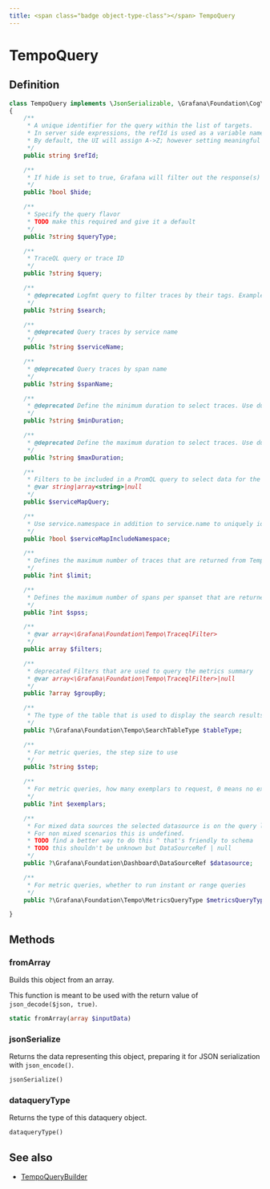 ```yaml
---
title: <span class="badge object-type-class"></span> TempoQuery
---
```

# <span class="badge object-type-class"></span> TempoQuery

## Definition

```php
class TempoQuery implements \JsonSerializable, \Grafana\Foundation\Cog\Dataquery
{
    /**
     * A unique identifier for the query within the list of targets.
     * In server side expressions, the refId is used as a variable name to identify results.
     * By default, the UI will assign A->Z; however setting meaningful names may be useful.
     */
    public string $refId;

    /**
     * If hide is set to true, Grafana will filter out the response(s) associated with this query before returning it to the panel.
     */
    public ?bool $hide;

    /**
     * Specify the query flavor
     * TODO make this required and give it a default
     */
    public ?string $queryType;

    /**
     * TraceQL query or trace ID
     */
    public ?string $query;

    /**
     * @deprecated Logfmt query to filter traces by their tags. Example: http.status_code=200 error=true
     */
    public ?string $search;

    /**
     * @deprecated Query traces by service name
     */
    public ?string $serviceName;

    /**
     * @deprecated Query traces by span name
     */
    public ?string $spanName;

    /**
     * @deprecated Define the minimum duration to select traces. Use duration format, for example: 1.2s, 100ms
     */
    public ?string $minDuration;

    /**
     * @deprecated Define the maximum duration to select traces. Use duration format, for example: 1.2s, 100ms
     */
    public ?string $maxDuration;

    /**
     * Filters to be included in a PromQL query to select data for the service graph. Example: {client="app",service="app"}. Providing multiple values will produce union of results for each filter, using PromQL OR operator internally.
     * @var string|array<string>|null
     */
    public $serviceMapQuery;

    /**
     * Use service.namespace in addition to service.name to uniquely identify a service.
     */
    public ?bool $serviceMapIncludeNamespace;

    /**
     * Defines the maximum number of traces that are returned from Tempo
     */
    public ?int $limit;

    /**
     * Defines the maximum number of spans per spanset that are returned from Tempo
     */
    public ?int $spss;

    /**
     * @var array<\Grafana\Foundation\Tempo\TraceqlFilter>
     */
    public array $filters;

    /**
     * deprecated Filters that are used to query the metrics summary
     * @var array<\Grafana\Foundation\Tempo\TraceqlFilter>|null
     */
    public ?array $groupBy;

    /**
     * The type of the table that is used to display the search results
     */
    public ?\Grafana\Foundation\Tempo\SearchTableType $tableType;

    /**
     * For metric queries, the step size to use
     */
    public ?string $step;

    /**
     * For metric queries, how many exemplars to request, 0 means no exemplars
     */
    public ?int $exemplars;

    /**
     * For mixed data sources the selected datasource is on the query level.
     * For non mixed scenarios this is undefined.
     * TODO find a better way to do this ^ that's friendly to schema
     * TODO this shouldn't be unknown but DataSourceRef | null
     */
    public ?\Grafana\Foundation\Dashboard\DataSourceRef $datasource;

    /**
     * For metric queries, whether to run instant or range queries
     */
    public ?\Grafana\Foundation\Tempo\MetricsQueryType $metricsQueryType;

}
```
## Methods

### <span class="badge object-method"></span> fromArray

Builds this object from an array.

This function is meant to be used with the return value of `json_decode($json, true)`.

```php
static fromArray(array $inputData)
```

### <span class="badge object-method"></span> jsonSerialize

Returns the data representing this object, preparing it for JSON serialization with `json_encode()`.

```php
jsonSerialize()
```

### <span class="badge object-method"></span> dataqueryType

Returns the type of this dataquery object.

```php
dataqueryType()
```

## See also

 * <span class="badge builder"></span> [TempoQueryBuilder](./builder-TempoQueryBuilder.md)
